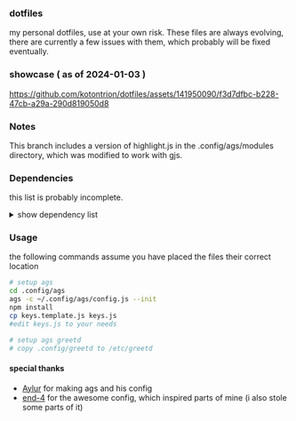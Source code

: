 ### dotfiles
my personal dotfiles, use at your own risk.
These files are always evolving, there are currently a few issues with them, which probably will be fixed eventually.

### showcase ( as of 2024-01-03 )


https://github.com/kotontrion/dotfiles/assets/141950090/f3d7dfbc-b228-47cb-a29a-290d819050d8



### Notes
This branch includes a version of highlight.js in the .config/ags/modules directory, which was modified to work with gjs.

### Dependencies
this list is probably incomplete.

<details>
  <summary>show dependency list</summary>
  
#### wm related
- Hyprland and River are supported
- GTK-theme:  adw-gtk3
- Icon-theme: MoreWaita
- Font:       Cascadia Code NF
- matugen for color generation (optional)


#### ags
- [ags](https://github.com/Aylur/ags): you need the git version, install all of its optional dependencies too
- dart-sass: needed to compile the scss files
- webkit2gtk-4.1: webview widget, needed for the rendering of the ChatGPT answers (optional)
- sptlrx: needed for the synced lyrics in the side bar (optional)
- vte3: terminal widget, needed for sptlrx display (optional)
- cava: audio visualizer (optional)
- brotab: firefox tab switcher (optional)
- [astal-river](https://github.com/astal-sh/river): for river status (optional)
- [astal-auth](https://github.com/astal-sh/auth): for the lockscreen

#### ags greeter
- greetd
- cage

#### ags lockscreen
- gtk-session-lock

#### zsh
- zsh
- starship
- eza (better ls, optional)
- bat (better cat, optional)
- zsh-autosuggestion
- zsh-syntax-highlighting

</details>

### Usage
the following commands assume you have placed the files their correct location
```bash
# setup ags
cd .config/ags
ags -c ~/.config/ags/config.js --init 
npm install
cp keys.template.js keys.js
#edit keys.js to your needs

# setup ags greetd
# copy .config/greetd to /etc/greetd
```

#### special thanks
- [Aylur](https://www.github.com/Aylur) for making ags and his config
- [end-4](https://www.github.com/end-4) for the awesome config, which inspired parts of mine (i also stole some parts of it)
